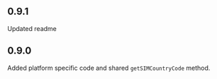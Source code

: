 ## 0.9.1

Updated readme
## 0.9.0

Added platform specific code and shared `getSIMCountryCode` method. 